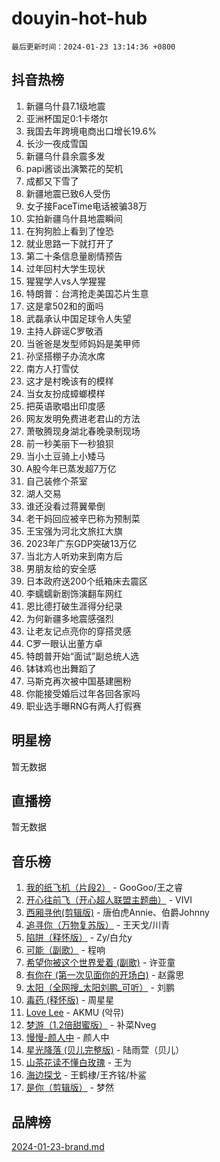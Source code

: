 # douyin-hot-hub

`最后更新时间：2024-01-23 13:14:36 +0800`

## 抖音热榜

1. 新疆乌什县7.1级地震
1. 亚洲杯国足0:1卡塔尔
1. 我国去年跨境电商出口增长19.6%
1. 长沙一夜成雪国
1. 新疆乌什县余震多发
1. papi酱谈出演繁花的契机
1. 成都又下雪了
1. 新疆地震已致6人受伤
1. 女子接FaceTime电话被骗38万
1. 实拍新疆乌什县地震瞬间
1. 在狗狗脸上看到了惶恐
1. 就业思路一下就打开了
1. 第二十条信息量剧情预告
1. 过年回村大学生现状
1. 猩猩学人vs人学猩猩
1. 特朗普：台湾抢走美国芯片生意
1. 这是拿502和的面吗
1. 武磊承认中国足球令人失望
1. 主持人辟谣C罗敬酒
1. 当爸爸是发型师妈妈是美甲师
1. 孙坚搭棚子办流水席
1. 南方人打雪仗
1. 这才是村晚该有的模样
1. 当女友扮成蟑螂模样
1. 把英语歌唱出印度感
1. 网友发明免费进老君山的方法
1. 萧敬腾现身湖北春晚录制现场
1. 前一秒美丽下一秒狼狈
1. 当小土豆骑上小矮马
1. A股今年已蒸发超7万亿
1. 自己装修个茶室
1. 湖人交易
1. 谁还没看过蒋翼晕倒
1. 老干妈回应被辛巴称为预制菜
1. 王宝强为河北文旅扛大旗
1. 2023年广东GDP突破13万亿
1. 当北方人听劝来到南方后
1. 男朋友给的安全感
1. 日本政府送200个纸箱床去震区
1. 李蠕蠕新剧饰演翻车网红
1. 恩比德打破生涯得分纪录
1. 为何新疆多地震感强烈
1. 让老友记点亮你的穿搭灵感
1. C罗一眼认出董方卓
1. 特朗普开始“面试”副总统人选
1. 钵钵鸡也出舞蹈了
1. 马斯克再次被中国基建圈粉
1. 你能接受婚后过年各回各家吗
1. 职业选手曝RNG有两人打假赛

## 明星榜

暂无数据

## 直播榜

暂无数据

## 音乐榜

1. [我的纸飞机（片段2）](https://sf86-cdn-tos.douyinstatic.com/obj/tos-cn-ve-2774/oM2ZrKcg2CD5AeRB2gkeXOFB1IxAGJdZPazYHf) - GooGoo/王之睿
1. [开心往前飞（开心超人联盟主题曲）](https://sf86-cdn-tos.douyinstatic.com/obj/tos-cn-ve-2774/9d8fb7c82cf1421fb93a9fe925275e0a) - VIVI
1. [西厢寻他(剪辑版)](https://sf3-cdn-tos.douyinstatic.com/obj/tos-cn-ve-2774/oUsAVfAQKlRNxEv5qxvIB8o5qmIWUcXbzJKJhw) - 唐伯虎Annie、伯爵Johnny
1. [追寻你（万物复苏版）](https://sf86-cdn-tos.douyinstatic.com/obj/tos-cn-ve-2774/oYeAZJsbjIDit9APmBg8u6uDUQnHmoCf3gbo74) - 王天戈/川青
1. [陷阱（释怀版）](https://sf6-cdn-tos.douyinstatic.com/obj/tos-cn-ve-2774/oE8C21LeZrzKLDFfQYgMzx4GAIHageG5IzayY7) - Zy/白允y
1. [可能（副歌）](https://sf3-cdn-tos.douyinstatic.com/obj/tos-cn-ve-2774/cde1731888894259b333569393c2fb51) - 程响
1. [希望你被这个世界爱着 (副歌)](https://sf86-cdn-tos.douyinstatic.com/obj/tos-cn-ve-2774/oUHCmWQfZlE3QQBKBeD8rCFLpJzPgCpImhsxMt) - 许亚童
1. [有你在 (第一次见面你的开场白)](https://sf3-cdn-tos.douyinstatic.com/obj/tos-cn-ve-2774/oAthrQ3ClJBfI57uBoFEgNDYtNCZ0TSYQQfxQ0) - 赵露思
1. [太阳（全网搜_太阳刘鹏_可听）](https://sf3-cdn-tos.douyinstatic.com/obj/tos-cn-ve-2774/ogWbyIQnlBFImVbeDocRdCIYtBHlbJXgfZMvgz) - 刘鹏
1. [毒药 (释怀版)](https://sf86-cdn-tos.douyinstatic.com/obj/tos-cn-ve-2774/oYILMEAzspdZBIzy4frJNB8ZHPHWAhiwowd4Ad) - 周星星
1. [Love Lee](https://sf86-cdn-tos.douyinstatic.com/obj/tos-cn-ve-2774/o05GbkJGbCBTdDnMtB0fwOYgkeZp23vrWQDQBS) - AKMU (악뮤)
1. [梦游（1.2倍甜蜜版）](https://sf3-cdn-tos.douyinstatic.com/obj/tos-cn-ve-2774/o4gyAUm8hwufoEABmwVIiQtHsFuGzAEEWtNMzo) - 补菜Nveg
1. [慢慢-颜人中](https://sf6-cdn-tos.douyinstatic.com/obj/tos-cn-ve-2774/ocjHNfBXdBxQNC8ZGAeoLMFTUgtBg8bkExunDC) - 颜人中
1. [星光降落 (贝儿完整版)](https://sf86-cdn-tos.douyinstatic.com/obj/tos-cn-ve-2774/okwB9hAwyAtsFFkFBzAX1hOOfQuIoMNs0W2Mwr) - 陆雨萱（贝儿）
1. [山茶花读不懂白玫瑰](https://sf3-cdn-tos.douyinstatic.com/obj/tos-cn-ve-2774/osfn8B7DktrRHEPJgPCfDbw7QDQEkwC16BxZg9) - 王为
1. [海边探戈](https://sf86-cdn-tos.douyinstatic.com/obj/tos-cn-ve-2774/os9gE0VQCGqt6VQkZDyBBYvfSDY0QFe3vVmubn) - 王鹤棣/王齐铭/朴鲨
1. [是你（剪辑版）](https://sf86-cdn-tos.douyinstatic.com/obj/tos-cn-ve-2774/46019dae783c4c969944217fe1cfafc4) - 梦然

## 品牌榜

[2024-01-23-brand.md](2024-01-23-brand.md)
